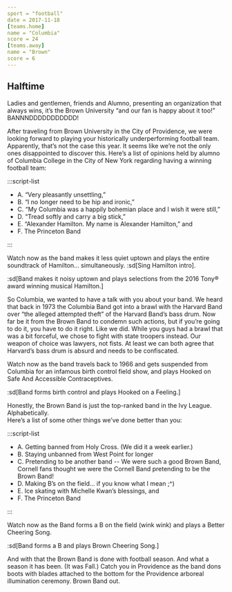 ```yaml
---
sport = "football"
date = 2017-11-18
[teams.home]
name = "Columbia"
score = 24
[teams.away]
name = "Brown"
score = 6
---
```


## Halftime

Ladies and gentlemen, friends and Alumno, presenting an organization that always wins, it’s the Brown University “and our fan is happy about it too!” BANNNDDDDDDDDDDD!

After traveling from Brown University in the City of Providence, we were looking forward to playing your historically underperforming football team. Apparently, that’s not the case this year. It seems like we’re not the only ones disappointed to discover this. Here’s a list of opinions held by alumno of Columbia College in the City of New York regarding having a winning football team:

:::script-list

- A. “Very pleasantly unsettling,”
- B. “I no longer need to be hip and ironic,”
- C. “My Columbia was a happily bohemian place and I wish it were still,”
- D. “Tread softly and carry a big stick,”
- E. “Alexander Hamilton. My name is Alexander Hamilton,” and
- F. The Princeton Band

:::

Watch now as the band makes it less quiet uptown and plays the entire soundtrack of Hamilton... simultaneously. :sd[Sing Hamilton intro].

:sd[Band makes it noisy uptown and plays selections from the 2016 Tony® award winning musical Hamilton.]

So Columbia, we wanted to have a talk with you about your band. We heard that back in 1973 the Columbia Band got into a brawl with the Harvard Band over “the alleged attempted theft” of the Harvard Band’s bass drum. Now far be it from the Brown Band to condemn such actions, but if you’re going to do it, you have to do it right. Like we did. While you guys had a brawl that was a bit forceful, we chose to fight with state troopers instead. Our weapon of choice was lawyers, not fists. At least we can both agree that Harvard’s bass drum is absurd and needs to be confiscated.

Watch now as the band travels back to 1966 and gets suspended from Columbia for an infamous birth control field show, and plays Hooked on Safe And Accessible Contraceptives.

:sd[Band forms birth control and plays Hooked on a Feeling.]

Honestly, the Brown Band is just the top-ranked band in the Ivy League. Alphabetically.\
Here’s a list of some other things we’ve done better than you:

:::script-list

- A. Getting banned from Holy Cross. (We did it a week earlier.)
- B. Staying unbanned from West Point for longer
- C. Pretending to be another band -- We were such a good Brown Band, Cornell fans thought we were the Cornell Band pretending to be the Brown Band!
- D. Making B’s on the field... if you know what I mean ;^)
- E. Ice skating with Michelle Kwan’s blessings, and
- F. The Princeton Band

:::

Watch now as the Band forms a B on the field (wink wink) and plays a Better Cheering Song.

:sd[Band forms a B and plays Brown Cheering Song.]

And with that the Brown Band is done with football season. And what a season it has been. (It was Fall.) Catch you in Providence as the band dons boots with blades attached to the bottom for the Providence arboreal illumination ceremony. Brown Band out.

